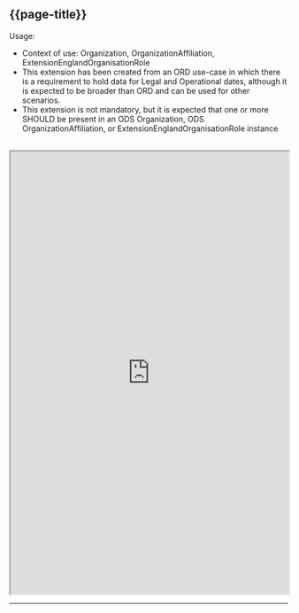 ## {{page-title}}

Usage:
- Context of use: Organization, OrganizationAffiliation, ExtensionEnglandOrganisationRole
- This extension has been created from an ORD use-case in which there is a requirement to hold data for Legal and Operational dates, although it is expected to be broader than ORD and can be used for other scenarios.
- This extension is not mandatory, but it is expected that one or more SHOULD be present in an ODS Organization, ODS OrganizationAffiliation, or ExtensionEnglandOrganisationRole instance
<br>

<iframe src="https://simplifier.net/guide/nhs-england-implementation-guide-stu1/Home/Profiles-and-Extensions/All-Extensions/Extension-England-TypedPeriod" height="800px" width="100%"></iframe>

---